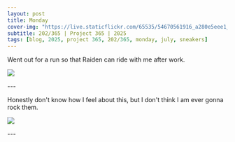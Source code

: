 ```yaml
---
layout: post
title: Monday
cover-img: "https://live.staticflickr.com/65535/54670561916_a280e5eee1_h.jpg"
subtitle: 202/365 | Project 365 | 2025
tags: [blog, 2025, project 365, 202/365, monday, july, sneakers]
---
```

<style>
  .intro-header.big-img {
    background-position:center; 
  }
</style>
Went out for a run so that Raiden can ride with me after work.
<p class="post-img-wrap">
  <img src="https://live.staticflickr.com/65535/54670561916_a280e5eee1_h.jpg">
</p>
---

Honestly don't know how I feel about this, but I don't think I am ever gonna rock them.
<p class="post-img-wrap">
  <img src="https://live.staticflickr.com/65535/54670799414_4511d4b1c0_h.jpg">
</p>
---
